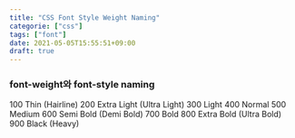 ```yaml
---
title: "CSS Font Style Weight Naming"
categorie: ["css"]
tags: ["font"]
date: 2021-05-05T15:55:51+09:00
draft: true
---
```


### font-weight와 font-style naming

100
Thin (Hairline)
200
Extra Light (Ultra Light)
300
Light
400
Normal
500
Medium
600
Semi Bold (Demi Bold)
700
Bold
800
Extra Bold (Ultra Bold)
900
Black (Heavy)
